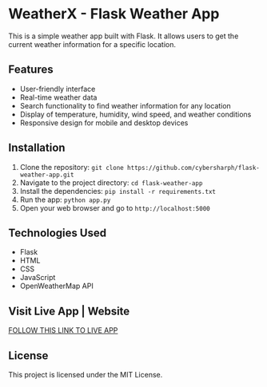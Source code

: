 # WeatherX - Flask Weather App

This is a simple weather app built with Flask. It allows users to get the current weather information for a specific location.

## Features

- User-friendly interface
- Real-time weather data
- Search functionality to find weather information for any location
- Display of temperature, humidity, wind speed, and weather conditions
- Responsive design for mobile and desktop devices

## Installation

1. Clone the repository: `git clone https://github.com/cybersharph/flask-weather-app.git`
2. Navigate to the project directory: `cd flask-weather-app`
3. Install the dependencies: `pip install -r requirements.txt`
4. Run the app: `python app.py`
5. Open your web browser and go to `http://localhost:5000`

## Technologies Used

- Flask
- HTML
- CSS
- JavaScript
- OpenWeatherMap API

## Visit Live App | Website 
[FOLLOW THIS LINK TO LIVE APP](http://weatherx.cybersharph.net)


## License

This project is licensed under the MIT License. 
